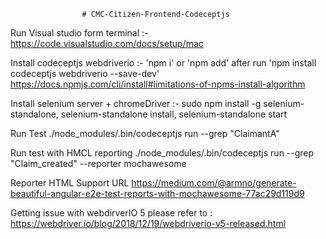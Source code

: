 					# CMC-Citizen-Frontend-Codeceptjs

Run Visual studio form terminal :- 		https://code.visualstudio.com/docs/setup/mac 

Install codeceptjs webdriverio :- 		'npm i' or 'npm add' after run 'npm install codeceptjs webdriverio --save-dev'
						https://docs.npmjs.com/cli/install#limitations-of-npms-install-algorithm

Install selenium server + chromeDriver	:- 	 sudo npm install -g selenium-standalone, 
                                        	 selenium-standalone install, 
                                         	 selenium-standalone start
						 
Run Test					./node_modules/.bin/codeceptjs run --grep "ClaimantA"

Run test with HMCL reporting                   ./node_modules/.bin/codeceptjs run --grep "Claim_created" --reporter mochawesome

Reporter HTML Support URL  		https://medium.com/@armno/generate-beautiful-angular-e2e-test-reports-with-mochawesome-77ac29d119d9

Getting issue with webdirverIO 5 please refer to : https://webdriver.io/blog/2018/12/19/webdriverio-v5-released.html
